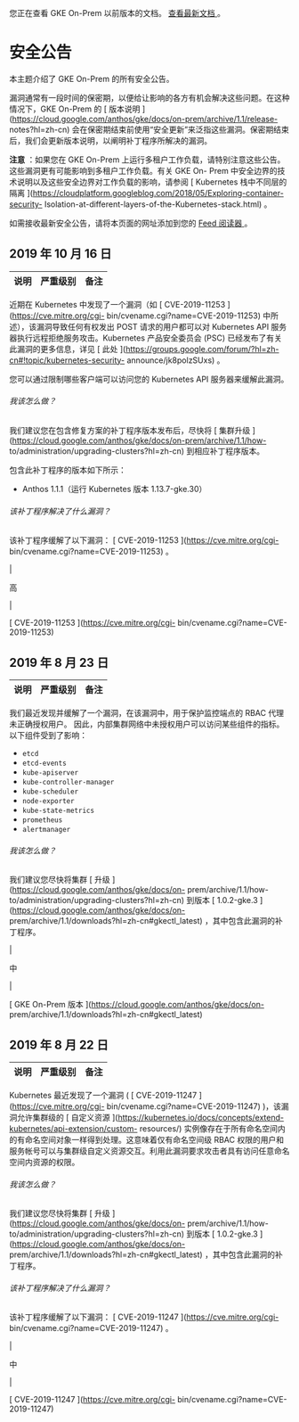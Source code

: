 您正在查看 GKE On-Prem 以前版本的文档。 [ 查看最新文档
](https://cloud.google.com/anthos/gke/docs/on-prem?hl=zh-cn) 。

#  安全公告

本主题介绍了 GKE On-Prem 的所有安全公告。

漏洞通常有一段时间的保密期，以便给让影响的各方有机会解决这些问题。在这种情况下，GKE On-Prem 的 [ 版本说明
](https://cloud.google.com/anthos/gke/docs/on-prem/archive/1.1/release-
notes?hl=zh-cn) 会在保密期结束前使用“安全更新”来泛指这些漏洞。保密期结束后，我们会更新版本说明，以阐明补丁程序所解决的漏洞。

**注意** ：如果您在 GKE On-Prem 上运行多租户工作负载，请特别注意这些公告。这些漏洞更有可能影响到多租户工作负载。有关 GKE On-
Prem 中安全边界的技术说明以及这些安全边界对工作负载的影响，请参阅 [ Kubernetes 栈中不同层的隔离
](https://cloudplatform.googleblog.com/2018/05/Exploring-container-security-
Isolation-at-different-layers-of-the-Kubernetes-stack.html) 。

如需接收最新安全公告，请将本页面的网址添加到您的 [ Feed 阅读器
](https://wikipedia.org/wiki/Comparison_of_feed_aggregators) 。

##  2019 年 10 月 16 日

说明  |  严重级别  |  备注  
---|---|---  
  
近期在 Kubernetes 中发现了一个漏洞（如 [ CVE-2019-11253 ](https://cve.mitre.org/cgi-
bin/cvename.cgi?name=CVE-2019-11253) 中所述），该漏洞导致任何有权发出 POST 请求的用户都可以对
Kubernetes API 服务器执行远程拒绝服务攻击。Kubernetes 产品安全委员会 (PSC) 已经发布了有关此漏洞的更多信息，详见 [ 此处
](https://groups.google.com/forum/?hl=zh-cn#!topic/kubernetes-security-
announce/jk8polzSUxs) 。

您可以通过限制哪些客户端可以访问您的 Kubernetes API 服务器来缓解此漏洞。

######  我该怎么做？

我们建议您在包含修复方案的补丁程序版本发布后，尽快将 [ 集群升级
](https://cloud.google.com/anthos/gke/docs/on-prem/archive/1.1/how-
to/administration/upgrading-clusters?hl=zh-cn) 到相应补丁程序版本。

包含此补丁程序的版本如下所示：

  * Anthos 1.1.1（运行 Kubernetes 版本 1.13.7-gke.30） 

######  该补丁程序解决了什么漏洞？

该补丁程序缓解了以下漏洞： [ CVE-2019-11253 ](https://cve.mitre.org/cgi-
bin/cvename.cgi?name=CVE-2019-11253) 。

|

高

|

[ CVE-2019-11253 ](https://cve.mitre.org/cgi-
bin/cvename.cgi?name=CVE-2019-11253)  
  
##  2019 年 8 月 23 日

说明  |  严重级别  |  备注  
---|---|---  
  
我们最近发现并缓解了一个漏洞，在该漏洞中，用于保护监控端点的 RBAC 代理未正确授权用户。
因此，内部集群网络中未授权用户可以访问某些组件的指标。以下组件受到了影响：

  * ` etcd `
  * ` etcd-events `
  * ` kube-apiserver `
  * ` kube-controller-manager `
  * ` kube-scheduler `
  * ` node-exporter `
  * ` kube-state-metrics `
  * ` prometheus `
  * ` alertmanager `

######  我该怎么做？

我们建议您尽快将集群 [ 升级 ](https://cloud.google.com/anthos/gke/docs/on-
prem/archive/1.1/how-to/administration/upgrading-clusters?hl=zh-cn) 到版本 [
1.0.2-gke.3 ](https://cloud.google.com/anthos/gke/docs/on-
prem/archive/1.1/downloads?hl=zh-cn#gkectl_latest) ，其中包含此漏洞的补丁程序。

|

中

|

[ GKE On-Prem 版本 ](https://cloud.google.com/anthos/gke/docs/on-
prem/archive/1.1/downloads?hl=zh-cn#gkectl_latest)  
  
##  2019 年 8 月 22 日

说明  |  严重级别  |  备注  
---|---|---  
  
Kubernetes 最近发现了一个漏洞 ( [ CVE-2019-11247 ](https://cve.mitre.org/cgi-
bin/cvename.cgi?name=CVE-2019-11247) )，该漏洞允许集群级的 [ 自定义资源
](https://kubernetes.io/docs/concepts/extend-kubernetes/api-extension/custom-
resources/) 实例像存在于所有命名空间内的有命名空间对象一样得到处理。这意味着仅有命名空间级 RBAC
权限的用户和服务帐号可以与集群级自定义资源交互。利用此漏洞要求攻击者具有访问任意命名空间内资源的权限。

######  我该怎么做？

我们建议您尽快将集群 [ 升级 ](https://cloud.google.com/anthos/gke/docs/on-
prem/archive/1.1/how-to/administration/upgrading-clusters?hl=zh-cn) 到版本 [
1.0.2-gke.3 ](https://cloud.google.com/anthos/gke/docs/on-
prem/archive/1.1/downloads?hl=zh-cn#gkectl_latest) ，其中包含此漏洞的补丁程序。

######  该补丁程序解决了什么漏洞？

该补丁程序缓解了以下漏洞： [ CVE-2019-11247 ](https://cve.mitre.org/cgi-
bin/cvename.cgi?name=CVE-2019-11247) 。

|

中

|

[ CVE-2019-11247 ](https://cve.mitre.org/cgi-
bin/cvename.cgi?name=CVE-2019-11247)

